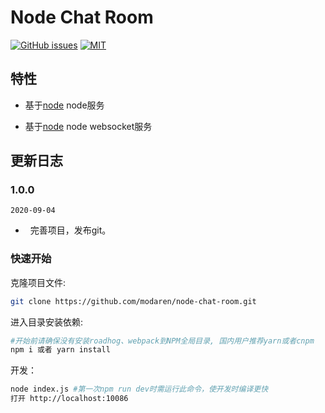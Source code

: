 # Node Chat Room

[![GitHub issues](https://img.shields.io/github/issues/zuiidea/antd-admin.svg?style=flat-square)](https://github.com/modaren/node-chat-room)
[![MIT](https://img.shields.io/dub/l/vibe-d.svg?style=flat-square)](http://opensource.org/licenses/MIT)


## 特性
-   基于[node](https://github.com/nodejs/node) node服务

-   基于[node](https://github.com/sitegui/nodejs-websocket) node websocket服务

## 更新日志

### 1.0.0

`2020-09-04`

-     完善项目，发布git。

### 快速开始

克隆项目文件:

```bash
git clone https://github.com/modaren/node-chat-room.git
```

进入目录安装依赖:

```bash
#开始前请确保没有安装roadhog、webpack到NPM全局目录, 国内用户推荐yarn或者cnpm
npm i 或者 yarn install
```

开发：

```bash
node index.js #第一次npm run dev时需运行此命令，使开发时编译更快
打开 http://localhost:10086
```